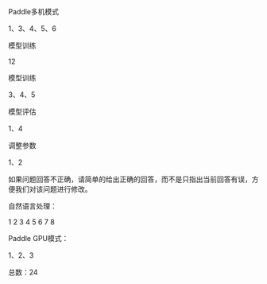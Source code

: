 Paddle多机模式

1、3、4、5、6

模型训练

12

模型训练

3、4、5

模型评估

1、4

调整参数

1、2

如果问题回答不正确，请简单的给出正确的回答，而不是只指出当前回答有误，方便我们对该问题进行修改。

自然语言处理：

1 2 3 4 5 6 7 8

Paddle GPU模式：

1、2、3

总数：24